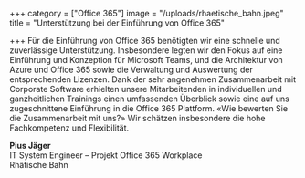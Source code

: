 +++
category = ["Office 365"]
image = "/uploads/rhaetische_bahn.jpeg"
title = "Unterstützung bei der Einführung von Office 365"

+++
Für die Einführung von Office 365 benötigten wir eine schnelle und zuverlässige Unterstützung. Insbesondere legten wir den Fokus auf eine Einführung und Konzeption für Microsoft Teams, und die Architektur von Azure und Office 365 sowie die Verwaltung und Auswertung der entsprechenden Lizenzen. Dank der sehr angenehmen Zusammenarbeit mit Corporate Software erhielten unsere Mitarbeitenden in individuellen und ganzheitlichen Trainings einen umfassenden Überblick sowie eine auf uns zugeschnittene Einführung in die Office 365 Plattform. «Wie bewerten Sie die Zusammenarbeit mit uns?» Wir schätzen insbesondere die hohe Fachkompetenz und Flexibilität.

**Pius Jäger**  
IT System Engineer – Projekt Office 365 Workplace  
Rhätische Bahn